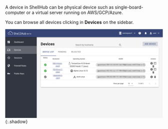 A device in ShellHub can be physical device such as single-board-computer or a virtual server
running on AWS/GCP/Azure.

You can browse all devices clicking in **Devices** on the sidebar.

![](/img/device-list.png){:.shadow}

